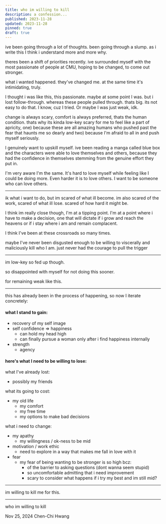 ```yaml
---
title: who im willing to kill
description: a confession... 
published: 2023-11-28
updated: 2023-11-28
pinned: true
draft: true
---
```


ive been going through a lot of thoughts. been going through a slump. as i write this I think i understand more and more why.

theres been a shift of priorities recently. ive surrounded myself with the most passionate of people at CMU, hoping to be changed, to come out stronger.

what i wanted happened. they've changed me. at the same time it's intimidating, truly. 

I thought i was like this, this passionate. maybe at some point I was. but i lost follow-through. whereas these people pulled through. thats big. its not easy to do that. I know, cuz I tried. Or maybe I was just weak, idk. 

change is always scary, comfort is always preferred, thats the human condition. thats why its kinda low-key scary for me to feel like a part of apricity, one) because these are all amazing humans who pushed past the fear that haunts me so dearly and two) because I'm afraid to all in and push myself seriously. 

I genuinely want to upskill myself. ive been reading a manga called blue box and the characters were able to love themselves and others, because they had the confidence in themselves stemming from the genuine effort they put in. 

I'm very aware I'm the same. It's hard to love myself while feeling like I could be doing more. Even harder it is to love others. I want to be someone who can love others.

----

ik what i want to do, but im scared of what ill become. im also scared of the work, scared of what ill lose. scared of how hard it might be. 

I think im really close though, I'm at a tipping point. I'm at a point where i have to make a decision, one that will dictate if i grow and reach the heavens or if i stay where i am and remain complacent. 

I think I've been at these crossroads so many times. 

maybe I've never been disgusted enough to be willing to viscerally and maliciously kill who I am. just never had the courage to pull the trigger

---

im low-key so fed up though. 

so disappointed with myself for not doing this sooner.

for remaining weak like this.

----

this has already been in the process of happening, so now I iterate concretely:

#### what I stand to gain:

- recovery of my self image
- self confidence => happiness
	- can hold my head high
	- can finally pursue a woman only after i find happiness internally
- strength
	- agency
#### here's what I need to be willing to lose:

what I've already lost:
- possibly my friends

what its going to cost:
- my old life
	- my comfort
	- my free time
	- my options to make bad decisions

what i need to change:
- my apathy
	- my willingness / ok-ness to be mid
- motivation / work ethic
	- need to explore in a way that makes me fall in love with it
- fear
	- my fear of being wanting to be stronger is so high bcz:
		- of the barrier to asking questions (dont wanna seem stupid)
		- so uncomfortable admitting that i need improvement
		- scary to consider what happens if i try my best and im still mid?

---

im willing to kill me for this.

----

who im willing to kill

Nov 25, 2024 Chen-Chi Hwang
